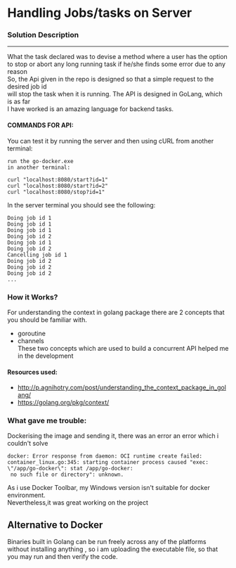 # Handling Jobs/tasks on Server

### Solution Description
----------------------------------



What the task declared was to devise a method where a user has the option<br>
to stop or abort any long running task if he/she finds some error due to any reason<br>
So, the Api given in the repo is designed so that a simple request to the desired job id<br>
will stop the task when it is running. The API is designed in GoLang, which is as far<br>
I have worked is an amazing language for backend tasks.

#### COMMANDS FOR API:


You can test it by running the server and then using cURL from another terminal:
```
run the go-docker.exe
in another terminal:

curl "localhost:8080/start?id=1" 
curl "localhost:8080/start?id=2"
curl "localhost:8080/stop?id=1"
```
In the server terminal you should see the following:
```
Doing job id 1
Doing job id 1
Doing job id 1
Doing job id 2
Doing job id 1
Doing job id 2
Cancelling job id 1
Doing job id 2
Doing job id 2
Doing job id 2
...
```

### How it Works?
For understanding the context in golang package there are 2 concepts that you should be familiar with.<br>
* goroutine
* channels <br>
These two concepts which are used to build a concurrent API helped me in the development

#### Resources used:
* http://p.agnihotry.com/post/understanding_the_context_package_in_golang/
* https://golang.org/pkg/context/

### What gave me trouble:<br>
Dockerising the image and sending it, there was an error an error which i couldn't solve<br>
```
docker: Error response from daemon: OCI runtime create failed: container_linux.go:345: starting container process caused "exec: \"/app/go-docker\": stat /app/go-docker:
 no such file or directory": unknown.
```
As i use Docker Toolbar, my Windows version isn't suitable for docker environment.<br>
Nevertheless,it was great working on the project
## Alternative to Docker
Binaries built in Golang can be run freely across any of the platforms without installing anything , so i am uploading the executable
file, so that you may run and then verify the code.
